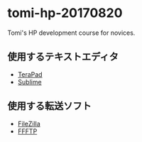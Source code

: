 # tomi-hp-20170820
Tomi's HP development course for novices.

## 使用するテキストエディタ

* [TeraPad](http://forest.watch.impress.co.jp/library/software/terapad/)
* [Sublime](http://www.sublimetext.com/3)

## 使用する転送ソフト

* [FileZilla](https://filezilla-client.softonic.jp/mac)
* [FFFTP](http://forest.watch.impress.co.jp/library/software/ffftp/)

